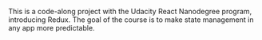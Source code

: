 This is a code-along project with the Udacity React Nanodegree program, introducing Redux. The goal of the course is to make state management in any app more predictable.
